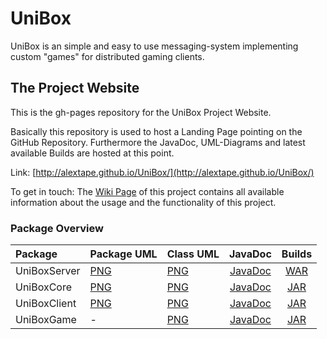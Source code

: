 # UniBox

UniBox is an simple and easy to use messaging-system implementing custom "games" for distributed gaming clients.

## The Project Website

This is the gh-pages repository for the UniBox Project Website.

Basically this repository is used to host a Landing Page pointing on the GitHub Repository. Furthermore the JavaDoc, UML-Diagrams and latest available Builds are hosted at this point.

Link:
[http://alextape.github.io/UniBox/](http://alextape.github.io/UniBox/)

To get in touch:
The [Wiki Page](https://github.com/AlexTape/UniBox/wiki) of this project contains all available information about the usage and the functionality of this project.

### Package Overview
| Package      | Package UML | Class UML |JavaDoc | Builds |
|:-------------|:------------|:----------|:------:|:------:|
|UniBoxServer|  [PNG](http://alextape.github.io/UniBox/uml/UniBoxServer/PackageDependencies.png)  |  [PNG](http://alextape.github.io/UniBox/uml/UniBoxServer/ClassDependencies.png)  |[JavaDoc](http://alextape.github.io/UniBox/JavaDoc/UniBoxServer/)|[WAR](http://alextape.github.io/UniBox/builds/UniBoxServer.war)|
|UniBoxCore| [PNG](http://alextape.github.io/UniBox/uml/UniBoxCore/PackageDependencies.png)|  [PNG](http://alextape.github.io/UniBox/uml/UniBoxCore/ClassDependencies.png)  |[JavaDoc](http://alextape.github.io/UniBox/JavaDoc/UniBoxCore/)|[JAR](http://alextape.github.io/UniBox/builds/UniBoxCore.jar)|
|UniBoxClient | [PNG](http://alextape.github.io/UniBox/uml/UniBoxClient/PackageDependencies.png)|  [PNG](http://alextape.github.io/UniBox/uml/UniBoxClient/ClassDependencies.png)   |[JavaDoc](http://alextape.github.io/UniBox/JavaDoc/UniBoxClient/)|[JAR](http://alextape.github.io/UniBox/builds/UniBoxClient.jar)|
|UniBoxGame| - |  [PNG](http://alextape.github.io/UniBox/uml/UniBoxGame/ClassDependencies.png) |[JavaDoc](http://alextape.github.io/UniBox/JavaDoc/UniBoxGame/)|[JAR](http://alextape.github.io/UniBox/builds/UniBoxGame.jar)|